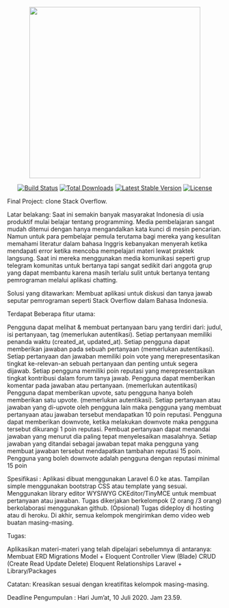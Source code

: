 <p align="center"><img src="https://res.cloudinary.com/dtfbvvkyp/image/upload/v1566331377/laravel-logolockup-cmyk-red.svg" width="400"></p>

<p align="center">
<a href="https://travis-ci.org/laravel/framework"><img src="https://travis-ci.org/laravel/framework.svg" alt="Build Status"></a>
<a href="https://packagist.org/packages/laravel/framework"><img src="https://poser.pugx.org/laravel/framework/d/total.svg" alt="Total Downloads"></a>
<a href="https://packagist.org/packages/laravel/framework"><img src="https://poser.pugx.org/laravel/framework/v/stable.svg" alt="Latest Stable Version"></a>
<a href="https://packagist.org/packages/laravel/framework"><img src="https://poser.pugx.org/laravel/framework/license.svg" alt="License"></a>
</p>

Final Project: clone Stack Overflow. 

Latar belakang: 
Saat ini semakin banyak masyarakat Indonesia di usia produktif mulai belajar tentang programming. Media pembelajaran sangat mudah ditemui dengan hanya mengandalkan kata kunci di mesin pencarian. Namun untuk para pembelajar pemula terutama bagi mereka yang kesulitan memahami literatur dalam bahasa Inggris kebanyakan menyerah ketika mendapati error ketika mencoba mempelajari materi lewat praktek langsung. Saat ini mereka menggunakan media komunikasi seperti grup telegram komunitas untuk bertanya tapi sangat sedikit dari anggota grup yang dapat membantu karena masih terlalu sulit untuk bertanya tentang pemrograman melalui aplikasi chatting. 

Solusi yang ditawarkan: 
Membuat aplikasi untuk diskusi dan tanya jawab seputar pemrograman seperti Stack Overflow dalam Bahasa Indonesia. 

Terdapat Beberapa fitur utama:

Pengguna dapat melihat & membuat pertanyaan baru yang terdiri dari: 
    judul, 
    isi pertanyaan,
    tag (memerlukan autentikasi).
Setiap pertanyaan memiliki penanda waktu (created_at, updated_at).
Setiap pengguna dapat memberikan jawaban pada sebuah pertanyaan (memerlukan autentikasi).
Setiap pertanyaan dan jawaban memiliki poin vote yang merepresentasikan tingkat ke-relevan-an sebuah pertanyaan dan penting untuk segera dijawab. 
Setiap pengguna memiliki poin reputasi yang merepresentasikan tingkat kontribusi dalam forum tanya jawab. 
Pengguna dapat memberikan komentar pada jawaban atau pertanyaan. (memerlukan autentikasi)
Pengguna dapat memberikan upvote, satu pengguna hanya boleh memberikan satu upvote. (memerlukan autentikasi).
Setiap pertanyaan atau jawaban yang di-upvote oleh pengguna lain maka pengguna yang membuat pertanyaan atau jawaban tersebut mendapatkan 10 poin reputasi. 
Pengguna dapat memberikan downvote, ketika melakukan downvote maka pengguna tersebut dikurangi 1 poin reputasi. 
Pembuat pertanyaan dapat menandai jawaban yang menurut dia paling tepat menyelesaikan masalahnya. 
Setiap jawaban yang ditandai sebagai jawaban tepat maka pengguna yang membuat jawaban tersebut mendapatkan tambahan reputasi 15 poin.
Pengguna yang boleh downvote adalah pengguna dengan reputasi minimal 15 poin

Spesifikasi :
Aplikasi dibuat menggunakan Laravel 6.0 ke atas.
Tampilan simple menggunakan bootstrap CSS atau template yang sesuai.
Menggunakan library editor WYSIWYG CKEditor/TinyMCE untuk membuat pertanyaan atau jawaban.
Tugas dikerjakan berkelompok (2 orang /3 orang) berkolaborasi menggunakan github.
(Opsional) Tugas dideploy di hosting atau di heroku.
Di akhir, semua kelompok mengirimkan demo video web buatan masing-masing.


Tugas: 

Aplikasikan materi-materi yang telah dipelajari sebelumnya di antaranya: 
Membuat ERD
Migrations
Model + Eloquent
Controller
View (Blade)
CRUD (Create Read Update Delete)
Eloquent Relationships
Laravel + Library/Packages

Catatan: Kreasikan sesuai dengan kreatifitas kelompok masing-masing. 

Deadline Pengumpulan : Hari Jum’at, 10 Juli 2020. Jam 23.59.


